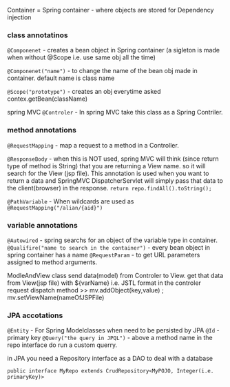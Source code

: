 Container = Spring container - where objects are stored for Dependency injection

### class annotatinos

```@Componenet``` - creates a bean object in Spring container (a sigleton is made when without @Scope i.e. use same obj all the time)

```@Componenet("name")``` - to change the name of the bean obj made in container. default name is class name

```@Scope("prototype")```  - creates an obj everytime asked contex.getBean(className)

spring MVC
```@Controler```  - In spring MVC take this class as a Spring Contriler. 

### method annotations

```@RequestMapping``` - map a request to a method in a Controller. 

```@ResponseBody``` - when this is NOT used, spring MVC will think (since return type of method is String) that you are returning a View name.
                so it will search for the View (jsp file). This annotation is used when you want to return a data and SpringMVC 
		DispatcherServlet will simply pass that data to the client(browser) in the response.
		```return repo.findAll().toString();```
		
```@PathVariable``` - When wildcards are used as ```@RequestMapping("/alian/{aid}")```

### variable annotations

```@Autowired``` - spring searchs for an object of the variable type in container.
```@Qualifire("name to search in the container")```  - every bean object in spring container has a name
```@RequestParam``` - to get URL parameters assigned to method arguments.


ModleAndView class send data(model) from Controler to View. get that data from View(jsp file) with ${varName} i.e. JSTL format
in the controler request dispatch method >> mv.addObject(key,value) ; mv.setViewName(nameOfJSPFile)



### JPA accotations

```@Entity```    - For Spring Modelclasses when need to be persisted by JPA
```@Id``` - primary key
```@Query("the query in JPQL")``` - above a method name in the repo interface do run a custom querry. 

in JPA you need a Repository interface as a DAO to deal with a database

```public interface MyRepo extends CrudRepository<MyPOJO, Integer(i.e. primaryKey)>```
